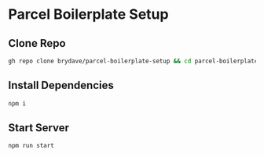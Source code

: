 # Parcel Boilerplate Setup

## Clone Repo
```Bash
gh repo clone brydave/parcel-boilerplate-setup && cd parcel-boilerplate-setup
```

## Install Dependencies
```Bash
npm i
```

## Start Server
```Bash
npm run start
```
